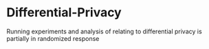 # Differential-Privacy
Running experiments and analysis of relating to differential privacy is partially in randomized response

